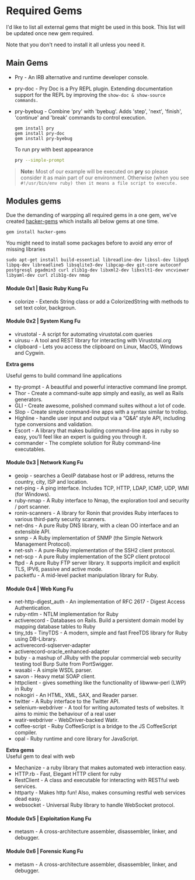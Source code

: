# Required Gems

I'd like to list all external gems that might be used in this book. This list will be updated once new gem required.

Note that you don't need to install it all unless you need it.

## Main Gems

* Pry - An IRB alternative and runtime developer console.
* pry-doc - Pry Doc is a Pry REPL plugin. Extending documentation support for the REPL by improving the `show-doc & show-source commands.`
* pry-byebug - Combine 'pry' with 'byebug'. Adds 'step', 'next', 'finish', 'continue' and 'break' commands to control execution.

  ```
  gem install pry
  gem install pry-doc
  gem install pry-byebug
  ```

  To run pry with best appearance
  ```bash
  pry --simple-prompt
  ```


> **Note:** Most of our example will be executed on **pry** so please consider it as main part of our environment. Otherwise (when you see `#!/usr/bin/env ruby) then it means a file script to execute.`

## Modules gems

Due the demanding of warpping all required gems in a one gem, we've created [hacker-gems](https://rubygems.org/gems/hacker-gems) which installs all below gems at one time.

```
gem install hacker-gems
```

You might need to install some packages before to avoid any error of missing libraries 

```
sudo apt-get install build-essential libreadline-dev libssl-dev libpq5 libpq-dev libreadline5 libsqlite3-dev libpcap-dev git-core autoconf postgresql pgadmin3 curl zlib1g-dev libxml2-dev libxslt1-dev vncviewer libyaml-dev curl zlib1g-dev nmap
```

#### Module 0x1 | Basic Ruby Kung Fu

* colorize - Extends String class or add a ColorizedString with methods to set text color, backgroun.

#### Module 0x2 | System Kung Fu

* virustotal - A script for automating virustotal.com queries
* uirusu - A tool and REST library for interacting with Virustotal.org
* clipboard - Lets you access the clipboard on Linux, MacOS, Windows and Cygwin.

**Extra gems**

Useful gems to build command line applications

* tty-prompt - A beautiful and powerful interactive command line prompt.
* Thor - Create a command-suite app simply and easily, as well as Rails generators.
* GLI - Create awesome, polished command suites without a lot of code.
* Slop - Create simple command-line apps with a syntax similar to trollop.
* Highline - handle user input and output via a “Q&A” style API, including type conversions and validation.
* Escort - A library that makes building command-line apps in ruby so easy, you’ll feel like an expert is guiding you through it.
* commander - The complete solution for Ruby command-line executables.

#### Module 0x3 | Network Kung Fu

* geoip - searches a GeoIP database host or IP address, returns the country, city, ISP and location.
* net-ping - A ping interface. Includes TCP, HTTP, LDAP, ICMP, UDP, WMI (for Windows).
* ruby-nmap - A Ruby interface to Nmap, the exploration tool and security / port scanner.
* ronin-scanners - A library for Ronin that provides Ruby interfaces to various third-party security scanners.
* net-dns - A pure Ruby DNS library, with a clean OO interface and an extensible API.
* snmp - A Ruby implementation of SNMP (the Simple Network Management Protocol).
* net-ssh - A pure-Ruby implementation of the SSH2 client protocol.
* net-scp - A pure Ruby implementation of the SCP client protocol
* ftpd - A pure Ruby FTP server library. It supports implicit and explicit TLS, IPV6, passive and active mode.
* packetfu - A mid-level packet manipulation library for Ruby.

#### Module 0x4 | Web Kung Fu

* net-http-digest\_auth - An implementation of RFC 2617 - Digest Access Authentication.
* ruby-ntlm - NTLM implementation for Ruby
* activerecord - Databases on Rails. Build a persistent domain model by mapping database tables to Ruby
* tiny\_tds - TinyTDS - A modern, simple and fast FreeTDS library for Ruby using DB-Library.
* activerecord-sqlserver-adapter
* activerecord-oracle\_enhanced-adapter
* buby - a mashup of JRuby with the popular commercial web security testing tool Burp Suite from PortSwigger.
* wasabi - A simple WSDL parser.
* savon - Heavy metal SOAP client.
* httpclient - gives something like the functionality of libwww-perl \(LWP\) in Ruby
* nokogiri -  An HTML, XML, SAX, and Reader parser.
* twitter - A Ruby interface to the Twitter API.
* selenium-webdriver - A tool for writing automated tests of websites. It aims to mimic the behaviour of a real user
* watir-webdriver - WebDriver-backed Watir.
* coffee-script - Ruby CoffeeScript is a bridge to the JS CoffeeScript compiler.
* opal - Ruby runtime and core library for JavaScript.

**Extra gems**  
Useful gem to deal with web

* Mechanize - a ruby library that makes automated web interaction easy.
* HTTP.rb - Fast, Elegant HTTP client for ruby
* RestClient - A class and executable for interacting with RESTful web services.
* httparty - Makes http fun! Also, makes consuming restful web services dead easy.
* websocket - Universal Ruby library to handle WebSocket protocol.

#### Module 0x5 | Exploitation Kung Fu

* metasm - A cross-architecture assembler, disassembler, linker, and debugger.

#### Module 0x6 | Forensic Kung Fu

* metasm - A cross-architecture assembler, disassembler, linker, and debugger.



